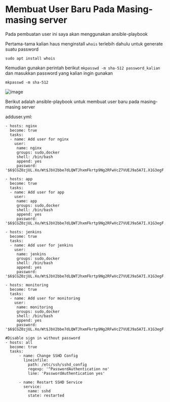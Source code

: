 # Membuat User Baru Pada Masing-masing server

Pada pembuatan user ini saya akan menggunakan ansible-playbook

Pertama-tama kalian haus menginstall `whois` terlebih dahulu untuk generate suatu password

```
sudo apt install whois
```

Kemudian gunakan perintah berikut `mkpasswd -m sha-512 password_kalian` dan masukkan password yang kalian ingin gunakan

```
mkpasswd -m sha-512
```

![image](https://user-images.githubusercontent.com/106061407/176078103-3fec136d-122d-4a1c-b860-1774acd77162.png)

 

Berikut adalah ansible-playbook untuk membuat user baru pada masing-masing server

adduser.yml:

```
- hosts: nginx
  become: true
  tasks:
  - name: Add user for nginx
    user:
     name: nginx
     groups: sudo,docker
     shell: /bin/bash
     append: yes
     password: '$6$CGZ0zjUL.Xo/Wt$JbV2bbe7dLQWTJhxmFkrtp9Ng2RFwVcZ7VUEJ9a5A7I.X1G3egF.IhTs5GnWmV6Ap4ffHYkBNKUWZnV1rqo4v1'

- hosts: app
  become: true
  tasks:
  - name: Add user for app
    user:
     name: app
     groups: sudo,docker
     shell: /bin/bash
     append: yes
     password: '$6$CGZ0zjUL.Xo/Wt$JbV2bbe7dLQWTJhxmFkrtp9Ng2RFwVcZ7VUEJ9a5A7I.X1G3egF.IhTs5GnWmV6Ap4ffHYkBNKUWZnV1rqo4v1'

- hosts: jenkins
  become: true
  tasks:
  - name: Add user for jenkins
    user:
     name: jenkins
     groups: sudo,docker
     shell: /bin/bash
     append: yes
     password: '$6$CGZ0zjUL.Xo/Wt$JbV2bbe7dLQWTJhxmFkrtp9Ng2RFwVcZ7VUEJ9a5A7I.X1G3egF.IhTs5GnWmV6Ap4ffHYkBNKUWZnV1rqo4v1'

- hosts: monitoring
  become: true
  tasks:
  - name: Add user for monitoring
    user:
     name: monitoring
     groups: sudo,docker
     shell: /bin/bash
     append: yes
     password: '$6$CGZ0zjUL.Xo/Wt$JbV2bbe7dLQWTJhxmFkrtp9Ng2RFwVcZ7VUEJ9a5A7I.X1G3egF.IhTs5GnWmV6Ap4ffHYkBNKUWZnV1rqo4v1'

#Disable sign in without password
- hosts: all
  become: true
  tasks:
      - name: Change SSHD Config
        lineinfile:
          path: /etc/ssh/sshd_config
          regexp: '^PasswordAuthentication no'
          line: 'PasswordAuthentication yes'

      - name: Restart SSHD Service
        service:
          name: sshd
          state: restarted
          
```

